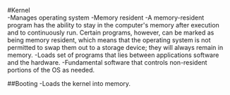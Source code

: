 #Kernel   
-Manages operating system
-Memory resident 
-A memory-resident program has the ability to stay in the computer's memory after execution and to continuously run. Certain programs, however, can be marked as being memory resident, which means that the operating system is not permitted to swap them out to a storage device; they will always remain in memory.
-Loads set of programs that lies between applications software and the hardware.
-Fundamental software that controls non-resident portions of the OS as needed.

##Booting
-Loads the kernel into memory.
  
